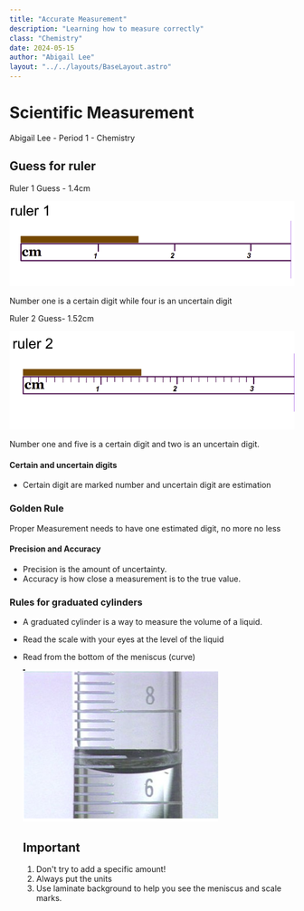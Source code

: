 ```yaml
---
title: "Accurate Measurement"
description: "Learning how to measure correctly"
class: "Chemistry"
date: 2024-05-15
author: "Abigail Lee"
layout: "../../layouts/BaseLayout.astro"
---
```


# Scientific Measurement

Abigail Lee - Period 1 - Chemistry

## Guess for ruler

Ruler 1 Guess - 1.4cm

![Ruler1 Example](./images/ruler1.PNG)

Number one is a certain digit while four is an uncertain digit

Ruler 2 Guess- 1.52cm

![Ruler2 Image](./images/ruler2.PNG)

Number one and five is a certain digit and two is an uncertain digit.

#### Certain and uncertain digits

- Certain digit are marked number and uncertain digit are estimation

### Golden Rule

Proper Measurement needs to have one estimated digit, no more no less

#### Precision and Accuracy

- Precision is the amount of uncertainty.
- Accuracy is how close a measurement is to the true value.

### Rules for graduated cylinders

- A graduated cylinder is a way to measure the volume of a liquid.

- Read the scale with your eyes at the level of the liquid
- Read from the bottom of the meniscus (curve)

  ![Graduated Cylinder](./images/graduatedcylinder.PNG)

  ## Important

  1. Don't try to add a specific amount!
  2. Always put the units
  3. Use laminate background to help you see the meniscus and scale marks.
